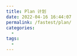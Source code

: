```yaml
---
title: Plan 计划
date: 2022-04-16 16:44:07
permalink: /fastest/plan/
categories:
  - 
tags:
  - 
---
```


